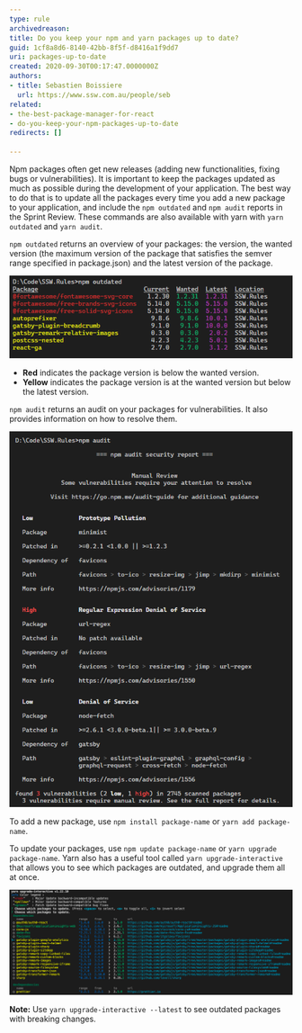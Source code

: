```yaml
---
type: rule
archivedreason: 
title: Do you keep your npm and yarn packages up to date?
guid: 1cf8a8d6-8140-42bb-8f5f-d8416a1f9dd7
uri: packages-up-to-date
created: 2020-09-30T00:17:47.0000000Z
authors:
- title: Sebastien Boissiere
  url: https://www.ssw.com.au/people/seb
related:
- the-best-package-manager-for-react
- do-you-keep-your-npm-packages-up-to-date
redirects: []

---
```


Npm packages often get new releases (adding new functionalities, fixing bugs or vulnerabilities). It is important to keep the packages updated as much as possible during the development of your application. The best way to do that is to update all the packages every time you add a new package to your application, and include the `npm outdated` and `npm audit` reports in the Sprint Review. These commands are also available with yarn with `yarn outdated` and `yarn audit`.

<!--endintro-->

`npm outdated` returns an overview of your packages: the version, the wanted version (the maximum version of the package that satisfies the semver range specified in package.json) and the latest version of the package.

![Figure: Use 'npm outdated'](npm_outdated.png) 

-  **Red** indicates the package version is below the wanted version.
-  **Yellow** indicates the package version is at the wanted version but below the latest version.

`npm audit` returns an audit on your packages for vulnerabilities. It also provides information on how to resolve them.

![Figure: Use 'npm audit' to discover vulnerabilities in your application](npm_audit.png)

To add a new package, use `npm install package-name` or `yarn add package-name`.

To update your packages, use `npm update package-name` or `yarn upgrade package-name`. Yarn also has a useful tool called `yarn upgrade-interactive` that allows you to see which packages are outdated, and upgrade them all at once.

![Figure: Using yarn upgrade-interactive](upgrade-interactive.png)

**Note:** Use `yarn upgrade-interactive --latest` to see outdated packages with breaking changes.
